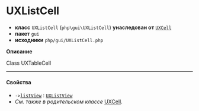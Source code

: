 # UXListCell

- **класс** `UXListCell` (`php\gui\UXListCell`) **унаследован от** [`UXCell`](https://github.com/VenityStudio/android/tree/master/jphp-android-ext/api-docs/classes/php/gui/UXCell.ru.md)
- **пакет** `gui`
- **исходники** `php/gui/UXListCell.php`

**Описание**

Class UXTableCell

---

#### Свойства

- `->`[`listView`](#prop-listview) : [`UXListView`](https://github.com/VenityStudio/android/tree/master/jphp-android-ext/api-docs/classes/php/gui/UXListView.ru.md)
- *См. также в родительском классе* [UXCell](https://github.com/VenityStudio/android/tree/master/jphp-android-ext/api-docs/classes/php/gui/UXCell.ru.md).